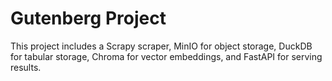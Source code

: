 # Gutenberg Project

This project includes a Scrapy scraper, MinIO for object storage, DuckDB for tabular storage, Chroma for vector embeddings, and FastAPI for serving results.
